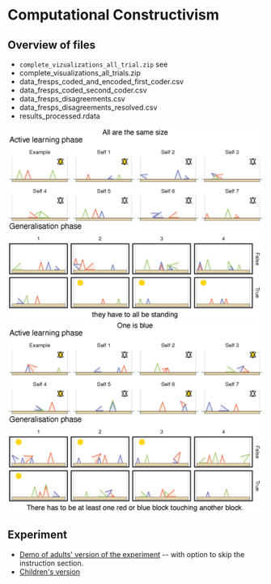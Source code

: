 # Computational Constructivism

## Overview of files

- `complete_vizualizations_all_trial.zip` see 
- complete_visualizations_all_trials.zip
- data_fresps_coded_and_encoded_first_coder.csv
- data_fresps_coded_second_coder.csv
- data_fresps_disagreements.csv
- data_fresps_disagreements_resolved.csv
- results_processed.rdata

![](https://github.com/bramleyccslab/computational_constructivism/blob/161520ea8421765034e4aa2f7dad8b377e8f1179/examples/p10_child_yjheaxptzh_r2.png "Child facing rule 2: All are the same size")
![](https://github.com/bramleyccslab/computational_constructivism/blob/161520ea8421765034e4aa2f7dad8b377e8f1179/examples/p75_adult_wsuhwfjzbr_r4.png "Adult facing rule 2: One is blue")

## Experiment

- [Demo of adults' version of the experiment](https://eco.ppls.ed.ac.uk/~nbramley/zendo_kas/demo.html) -- with option to skip the instruction section.
- [Children's version](https://eco.ppls.ed.ac.uk/~nbramley/zendo_kids/task.html)

